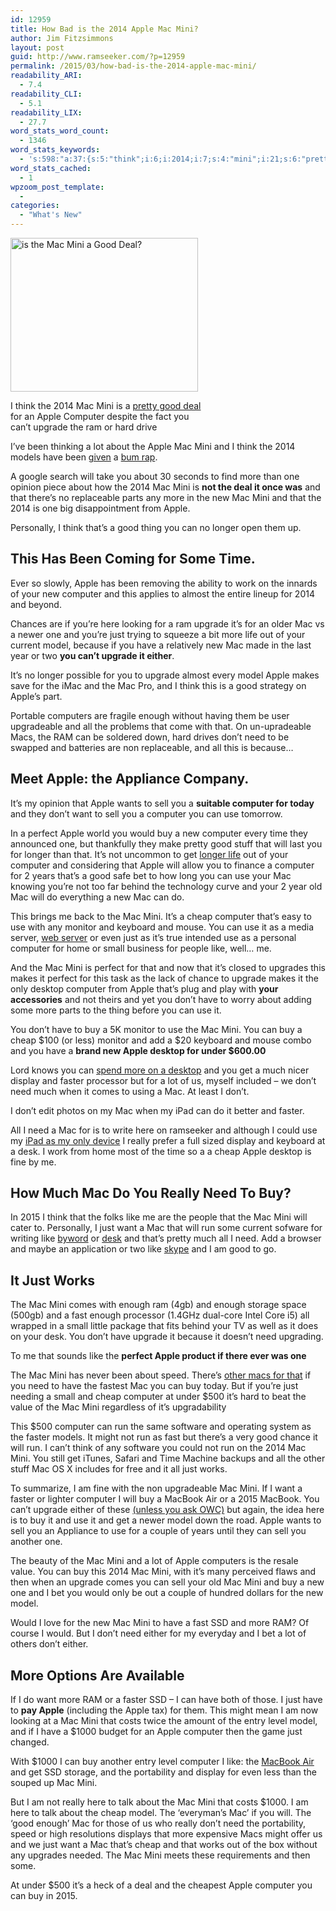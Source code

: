 ```yaml
---
id: 12959
title: How Bad is the 2014 Apple Mac Mini?
author: Jim Fitzsimmons
layout: post
guid: http://www.ramseeker.com/?p=12959
permalink: /2015/03/how-bad-is-the-2014-apple-mac-mini/
readability_ARI:
  - 7.4
readability_CLI:
  - 5.1
readability_LIX:
  - 27.7
word_stats_word_count:
  - 1346
word_stats_keywords:
  - 's:598:"a:37:{s:5:"think";i:6;i:2014;i:7;s:4:"mini";i:21;s:6:"pretty";i:3;s:4:"good";i:8;s:4:"deal";i:3;s:5:"apple";i:20;s:8:"computer";i:16;s:7:"upgrade";i:8;s:4:"hard";i:3;s:6:"longer";i:4;s:4:"time";i:4;s:4:"just";i:9;s:5:"model";i:6;s:7:"because";i:3;s:5:"makes";i:3;s:4:"macs";i:3;s:4:"need";i:9;s:4:"sell";i:5;s:4:"want";i:5;s:7:"perfect";i:4;s:5:"cheap";i:6;s:7:"monitor";i:3;s:8:"keyboard";i:3;s:5:"small";i:3;s:4:"like";i:6;s:7:"desktop";i:4;s:7:"display";i:3;s:6:"faster";i:5;s:5:"comes";i:3;s:6:"really";i:4;s:4:"desk";i:3;i:2015;i:3;s:5:"works";i:3;s:4:"fast";i:3;s:7:"macbook";i:3;i:1000;i:3;}";'
word_stats_cached:
  - 1
wpzoom_post_template:
  - 
categories:
  - "What's New"
---
```

<div id="attachment_12960" style="width: 310px" class="wp-caption alignleft">
  <a href="http://www.amazon.com/gp/product/B00746X7G2/ref=as_li_tl?ie=UTF8&camp=1789&creative=390957&creativeASIN=B00746X7G2&linkCode=as2&tag=ramseeker-20&linkId=NX7BAJ6GCGILHAUC"><img class="size-medium wp-image-12960" src="http://www.ramseeker.com/wp-content/uploads/2015/03/Screenshot-2015-03-26-at-4.17.21-PM-300x246.png" alt="is the Mac Mini a Good Deal?" width="300" height="246" /></a>
  
  <p class="wp-caption-text">
    I think the 2014 Mac Mini is a <a href="http://www.amazon.com/gp/product/B00746X7G2/ref=as_li_tl?ie=UTF8&camp=1789&creative=390957&creativeASIN=B00746X7G2&linkCode=as2&tag=ramseeker-20&linkId=NX7BAJ6GCGILHAUC">pretty good deal</a> for an Apple Computer despite the fact you can&#8217;t upgrade the ram or hard drive
  </p>
</div>

I’ve been thinking a lot about the Apple Mac Mini and I think the 2014 models have been [given][1] a [bum rap][2].

A google search will take you about 30 seconds to find more than one opinion piece about how the 2014 Mac Mini is **not the deal it once was** and that there’s no replaceable parts any more in the new Mac Mini and that the 2014 is one big disappointment from Apple.

Personally, I think that’s a good thing you can no longer open them up.

<!--more-->

## This Has Been Coming for Some Time.

Ever so slowly, Apple has been removing the ability to work on the innards of your new computer and this applies to almost the entire lineup for 2014 and beyond.

Chances are if you’re here looking for a ram upgrade it’s for an older Mac vs a newer one and you’re just trying to squeeze a bit more life out of your current model, because if you have a relatively new Mac made in the last year or two **you can’t upgrade it either**.

It’s no longer possible for you to upgrade almost every model Apple makes save for the iMac and the Mac Pro, and I think this is a good strategy on Apple’s part.

Portable computers are fragile enough without having them be user upgradeable and all the problems that come with that. On un-upradeable Macs, the RAM can be soldered down, hard drives don’t need to be swapped and batteries are non replaceable, and all this is because&#8230;

## Meet Apple: the Appliance Company.

It’s my opinion that Apple wants to sell you a **suitable computer for today** and they don’t want to sell you a computer you can use tomorrow.

In a perfect Apple world you would buy a new computer every time they announced one, but thankfully they make pretty good stuff that will last you for longer than that. It’s not uncommon to get [longer life][3] out of your computer and considering that Apple will allow you to finance a computer for 2 years that’s a good safe bet to how long you can use your Mac knowing you’re not too far behind the technology curve and your 2 year old Mac will do everything a new Mac can do.

This brings me back to the Mac Mini. It’s a cheap computer that’s easy to use with any monitor and keyboard and mouse. You can use it as a media server, [web server][4] or even just as it’s true intended use as a personal computer for home or small business for people like, well&#8230; me.

And the Mac Mini is perfect for that and now that it’s closed to upgrades this makes it perfect for this task as the lack of chance to upgrade makes it the only desktop computer from Apple that’s plug and play with **your accessories** and not theirs and yet you don’t have to worry about adding some more parts to the thing before you can use it.

You don’t have to buy a 5K monitor to use the Mac Mini. You can buy a cheap $100 (or less) monitor and add a $20 keyboard and mouse combo and you have a **brand new Apple desktop for under $600.00**

Lord knows you can [spend more on a desktop][5] and you get a much nicer display and faster processor but for a lot of us, myself included &#8211; we don’t need much when it comes to using a Mac. At least I don’t.

I don’t edit photos on my Mac when my iPad can do it better and faster.

All I need a Mac for is to write here on ramseeker and although I could use my [iPad as my only device][6] I really prefer a full sized display and keyboard at a desk. I work from home most of the time so a a cheap Apple desktop is fine by me.

## How Much Mac Do You Really Need To Buy?

In 2015 I think that the folks like me are the people that the Mac Mini will cater to. Personally, I just want a Mac that will run some current sofware for writing like [byword][7] or [desk][8] and that’s pretty much all I need. Add a browser and maybe an application or two like [skype][9] and I am good to go.

## It Just Works

The Mac Mini comes with enough ram (4gb) and enough storage space (500gb) and a fast enough processor (1.4GHz dual-core Intel Core i5) all wrapped in a small little package that fits behind your TV as well as it does on your desk. You don’t have upgrade it because it doesn’t need upgrading.

To me that sounds like the **perfect Apple product if there ever was one**

The Mac Mini has never been about speed. There’s [other macs for that][10] if you need to have the fastest Mac you can buy today. But if you’re just needing a small and cheap computer at under $500 it’s hard to beat the value of the Mac Mini regardless of it’s upgradability

This $500 computer can run the same software and operating system as the faster models. It might not run as fast but there’s a very good chance it will run. I can’t think of any software you could not run on the 2014 Mac Mini. You still get iTunes, Safari and Time Machine backups and all the other stuff Mac OS X includes for free and it all just works.

To summarize, I am fine with the non upgradeable Mac Mini. If I want a faster or lighter computer I will buy a MacBook Air or a 2015 MacBook. You can’t upgrade either of these [(unless you ask OWC)][11] but again, the idea here is to buy it and use it and get a newer model down the road. Apple wants to sell you an Appliance to use for a couple of years until they can sell you another one.

The beauty of the Mac Mini and a lot of Apple computers is the resale value. You can buy this 2014 Mac Mini, with it’s many perceived flaws and then when an upgrade comes you can sell your old Mac Mini and buy a new one and I bet you would only be out a couple of hundred dollars for the new model.

Would I love for the new Mac Mini to have a fast SSD and more RAM? Of course I would. But I don’t need either for my everyday and I bet a lot of others don’t either.

## More Options Are Available

If I do want more RAM or a faster SSD &#8211; I can have both of those. I just have to **pay Apple** (including the Apple tax) for them. This might mean I am now looking at a Mac Mini that costs twice the amount of the entry level model, and if I have a $1000 budget for an Apple computer then the game just changed.

With $1000 I can buy another entry level computer I like: the [MacBook Air][12] and get SSD storage, and the portability and display for even less than the souped up Mac Mini.

But I am not really here to talk about the Mac Mini that costs $1000. I am here to talk about the cheap model. The ‘everyman’s Mac’ if you will. The ‘good enough’ Mac for those of us who really don’t need the portability, speed or high resolutions displays that more expensive Macs might offer us and we just want a Mac that’s cheap and that works out of the box without any upgrades needed. The Mac Mini meets these requirements and then some.

At under $500 it’s a heck of a deal and the cheapest Apple computer you can buy in 2015.

<div id="asa-982256331b0236382419a10da0c693f6" class="asa_async_container asa_async_container_default">
</div>

 [1]: http://arstechnica.com/apple/2014/11/not-the-upgrade-we-were-hoping-for-the-2014-mac-mini-reviewed/
 [2]: http://www.tekrevue.com/soldered-ram-new-mac-mini/
 [3]: http://www.lowendmac.com
 [4]: http://macminicolo.net/
 [5]: http://www.apple.com/imac-with-retina/
 [6]: http://www.macstories.net
 [7]: http://www.bywordapp.com
 [8]: http://desk.pm
 [9]: http://www.skype.com
 [10]: http://www.apple.com/mac-pro/
 [11]: http://www.macsales.com
 [12]: http://www.ramseeker.com/2015/03/macbook-air-vs-macbook-pro-what-to-buy-in-2015/ "MacBook Air vs MacBook Pro: What to Buy in 2015?"